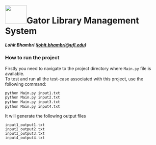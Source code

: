 # <img src= "https://www.wylieisd.net/cms/lib/TX01918453/Centricity/ModuleInstance/113690/large/Groves%20Gator.jpg?rnd=0.336122636839805" width="70" height="60" />Gator Library Management System
##### <i> Lohit Bhambri (lohit.bhambri@ufl.edu)</i>

### How to run the project
Firstly you need to navigate to the project directory where ```Main.py``` file is
available. <br>
To test and run all the test-case associated with this project, use the following 
command:

```python
python Main.py input1.txt
python Main.py input2.txt
python Main.py input3.txt
python Main.py input4.txt
```

It will generate the following output files
```
input1_output1.txt
input2_output2.txt
input3_output3.txt
input4_output4.txt
```